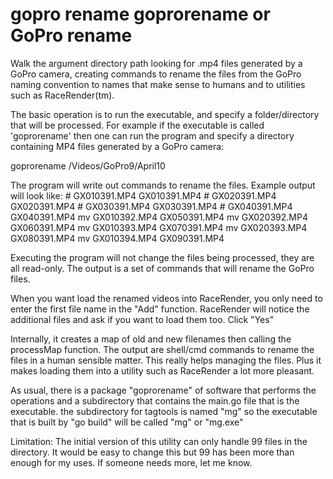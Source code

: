 # gopro rename goprorename or GoPro rename

Walk the argument directory path looking for .mp4 files generated
by a GoPro camera, creating commands to rename the files
from the GoPro naming convention to names that make sense to humans
and to utilities such as RaceRender(tm).

The basic operation is to run the executable, and specify a folder/directory that will be processed.
For example if the executable is called 'goprorename' then one can run the program
and specify a directory containing MP4 files generated by a GoPro camera:

   goprorename  /Videos/GoPro9/April10

The program will write out commands to rename the files.
Example output will look like:
    # GX010391.MP4 GX010391.MP4
    # GX020391.MP4 GX020391.MP4
    # GX030391.MP4 GX030391.MP4
    # GX040391.MP4 GX040391.MP4
    mv GX010392.MP4 GX050391.MP4
    mv GX020392.MP4 GX060391.MP4
    mv GX010393.MP4 GX070391.MP4
    mv GX020393.MP4 GX080391.MP4
    mv GX010394.MP4 GX090391.MP4

Executing the program will not change the files being processed, they are all read-only.
The output is a set of commands that will rename the GoPro files.


When you want load the renamed videos into RaceRender, you only need to enter the first
file name in the "Add" function. RaceRender will notice the additional files and
ask if you want to load them too. Click "Yes"

Internally, it creates  a map of old and new filenames
then calling the processMap function. The output are shell/cmd commands
to rename the files in a human sensible matter. This really helps
managing the files. Plus it makes loading them into a utility such as
RaceRender a lot more pleasant.


As usual, there is a package "goprorename" of software that performs the operations
and a subdirectory that contains the main.go file that is the executable.
the subdirectory for tagtools is named "mg" so the executable that is built
by "go build" will be called "mg" or "mg.exe"



Limitation:
The initial version of this utility can only handle 99 files in the directory.
It would be easy to change this but 99 has been more than enough for
my uses. If someone needs more, let me know.

